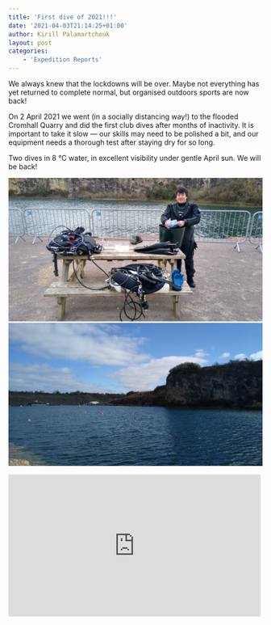 ```yaml
---
title: 'First dive of 2021!!!'
date: '2021-04-03T21:14:25+01:00'
author: Kirill Palamartchouk
layout: post
categories:
    - 'Expedition Reports'
---
```


We always knew that the lockdowns will be over. Maybe not everything has yet returned to complete normal, but organised outdoors sports are now back!

On 2 April 2021 we went (in a socially distancing way!) to the flooded Cromhall Quarry and did the first club dives after months of inactivity. It is important to take it slow — our skills may need to be polished a bit, and our equipment needs a thorough test after staying dry for so long.

Two dives in 8 °C water, in excellent visibility under gentle April sun. We will be back!

![](/assets/images/IMG_20210402_093803800_HDR.jpg)
![](/assets/images/IMG_20210402_111851342.jpg)
<iframe allow="accelerometer; autoplay; clipboard-write; encrypted-media; gyroscope; picture-in-picture; web-share" allowfullscreen="" frameborder="0" height="281" loading="lazy" src="https://www.youtube.com/embed/5gmBrFuBYxE?feature=oembed" title="2021-04-02 Cromhall, OUUEG" width="500"></iframe>
